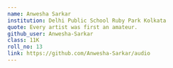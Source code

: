 ```yaml
---
name: Anwesha Sarkar
institution: Delhi Public School Ruby Park Kolkata
quote: Every artist was first an amateur.
github_user: Anwesha-Sarkar
class: 11K
roll_no: 13
link: https://github.com/Anwesha-Sarkar/audio
---
```


